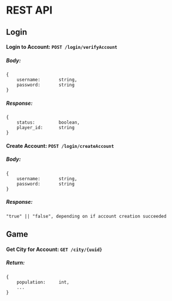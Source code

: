 # REST API

## Login

#### Login to Account: `POST /login/verifyAccount`
##### Body:
```
{
    username:       string,
    password:       string
}
```

##### Response:
```
{
    status:         boolean,
    player_id:      string
}
```


#### Create Account: `POST /login/createAccount`
##### Body:
```
{
    username:       string,
    password:       string
}
```

##### Response:
```
"true" || "false", depending on if account creation succeeded
```


## Game

#### Get City for Account: `GET /city/{uuid}`
##### Return:
```
{
    population:     int,
    ...
}
```
